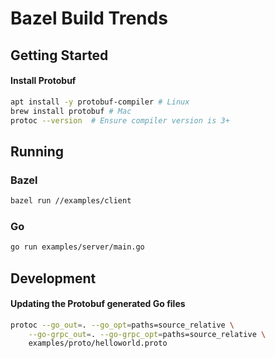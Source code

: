 # Bazel Build Trends

## Getting Started

#### Install Protobuf

```bash
apt install -y protobuf-compiler # Linux
brew install protobuf # Mac
protoc --version  # Ensure compiler version is 3+
```

## Running

### Bazel

```bash
bazel run //examples/client
```

### Go

```bash
go run examples/server/main.go
```

## Development

#### Updating the Protobuf generated Go files

```bash
protoc --go_out=. --go_opt=paths=source_relative \
    --go-grpc_out=. --go-grpc_opt=paths=source_relative \
    examples/proto/helloworld.proto
```
